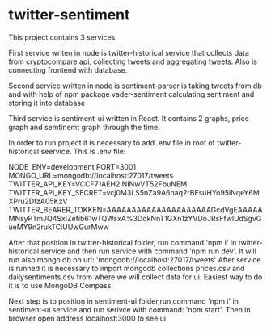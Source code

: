 # twitter-sentiment

This project contains 3 services.

First service writen in node is twitter-historical service that collects data from cryptocompare api, collecting tweets and aggregating tweets. 
Also is connecting frontend with database.

Second service written in node is sentiment-parser is taking tweets from db and with help of npm package vader-sentiment calculating sentiment 
and storing it into database

Third service is sentiment-ui written in React. It contains 2 graphs, price graph and semtinemt graph through the time.

In order to run project it is necessary to add .env file in root of twitter-historical seervice.
This is .env file:

NODE_ENV=development
PORT=3001
MONGO_URL=mongodb://localhost:27017/tweets
TWITTER_API_KEY=VCCF71AEH2ININwVT52FbuNEM
TWITTER_API_KEY_SECRET=vcj0M3LS5nZa9A6haq2rBFsuHYo95iNqeY6MXPru2DtzA05KzV
TWITTER_BEARER_TOKKEN=AAAAAAAAAAAAAAAAAAAAAGcdVgEAAAAAMNsyPTmJQ4SxIZefib61wTQWsxA%3DdkNnT1GXn1zYVDoJRsFfwlUdSgvGueMY9n2rukTCiUUwGurMww


After that position in twitter-historical folder, run command 'npm i' in twitter-historical service and then run service with command 'npm run dev'. It will run also mongo db on url: 'mongodb://localhost:27017/tweets'
After service is runned it is necessary to import mongodb collections prices.csv and dailysentiments.csv from where we will collect data for ui.
Easiest way to do it is to use MongoDB Compass. 

Next step is to position in sentiment-ui folder,run command 'npm i' in sentiment-ui service and run serivce with command: 'npm start'. Then in browser open address localhost:3000 to see ui

